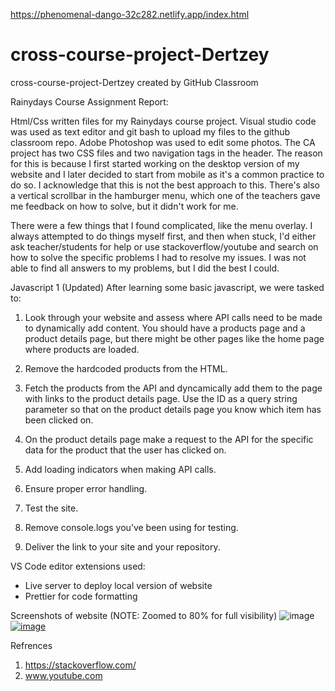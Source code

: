 https://phenomenal-dango-32c282.netlify.app/index.html

# cross-course-project-Dertzey
cross-course-project-Dertzey created by GitHub Classroom

Rainydays Course Assignment Report:

Html/Css written files for my Rainydays course project. Visual studio code was used as text editor and git bash to upload my files to the github classroom repo. 
Adobe Photoshop was used to edit some photos. The CA project has two CSS files and two navigation tags in the header. The reason for this is because I first
started working on the desktop version of my website and I later decided to start from mobile as it's a common practice to do so. I acknowledge that this is not
the best approach to this. There's also a vertical scrollbar in the hamburger menu, which one of the teachers gave me feedback on how to solve, but it didn't work
for me. 

There were a few things that I found complicated, like the menu overlay. I always attempted to do things myself first, and then when stuck, I'd either ask teacher/students for help
or use stackoverflow/youtube and search on how to solve the specific problems I had to resolve my issues. I was not able to find all answers to my problems, but I did the best I could.

Javascript 1 (Updated)
After learning some basic javascript, we were tasked to:

1. Look through your website and assess where API calls need to be made to dynamically add content. You should have a products page and a product details page, but there might be other pages like the home page where products are loaded.

2. Remove the hardcoded products from the HTML.

3. Fetch the products from the API and dyncamically add them to the page with links to the product details page. Use the ID as a query string parameter so that on the product details page you know which item has been clicked on.

4. On the product details page make a request to the API for the specific data for the product that the user has clicked on.

5. Add loading indicators when making API calls.

6. Ensure proper error handling.

7. Test the site.

8. Remove console.logs you’ve been using for testing.

9. Deliver the link to your site and your repository.

VS Code editor extensions used:
- Live server to deploy local version of website
- Prettier for code formatting

Screenshots of website (NOTE: Zoomed to 80% for full visibility)
![image](https://user-images.githubusercontent.com/45997915/215337876-967e9fd7-ec6d-4d63-a380-3e9f28dab61a.png)
[![image](https://user-images.githubusercontent.com/45997915/215336559-d9287075-54a6-4221-a4e5-3ced3f17670c.png)](https://gyazo.com/89adaca9343895f3a5105c5b4aca131c)






Refrences 
1. https://stackoverflow.com/
2. www.youtube.com
